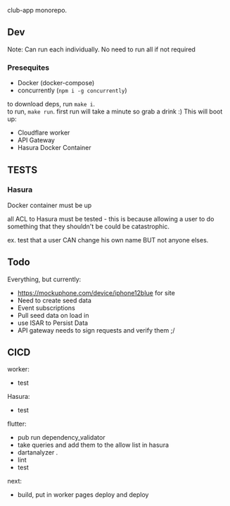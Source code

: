 club-app monorepo.

## Dev

Note: Can run each individually. No need to run all if not required

### Presequites
- Docker (docker-compose)
- concurrently (`npm i -g concurrently`)

to download deps, run `make i`.  
to run, `make run`. first run will take a minute so grab a drink :)
This will boot up:
- Cloudflare worker
- API Gateway
- Hasura Docker Container

## TESTS

### Hasura
Docker container must be up 

all ACL to Hasura must be tested - this is because allowing a user to do something that they shouldn't be could be catastrophic. 

ex. test that a user CAN change his own name BUT not anyone elses.

## Todo

Everything, but currently:
- https://mockuphone.com/device/iphone12blue for site
- Need to create seed data
- Event subscriptions
- Pull seed data on load in
- use ISAR to Persist Data
- API gateway needs to sign requests and verify them ;/

## CICD
worker:
- test

Hasura:
- test

flutter:
- pub run dependency_validator
- take queries and add them to the allow list in hasura
- dartanalyzer .
- lint
- test

next:
- build, put in worker pages deploy and deploy